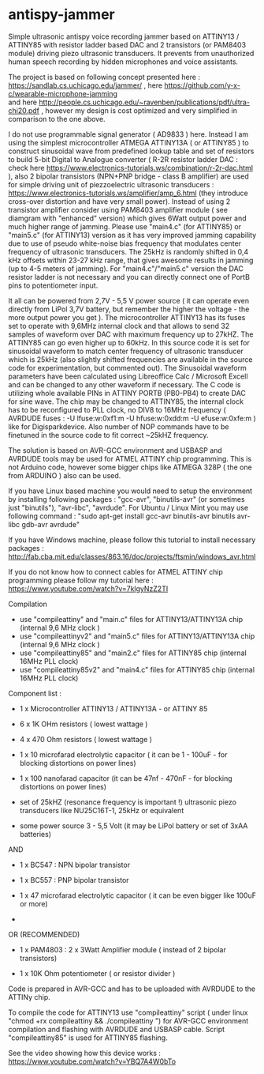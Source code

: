 # antispy-jammer
Simple ultrasonic antispy voice recording jammer based on ATTINY13 / ATTINY85 with resistor ladder based DAC and 2 transistors (or PAM8403 module)  driving piezo ultrasonic transducers. It prevents from unauthorized human speech recording by hidden microphones and voice assistants.

The project is based on following concept presented here : https://sandlab.cs.uchicago.edu/jammer/  , 
here https://github.com/y-x-c/wearable-microphone-jamming  
and here  http://people.cs.uchicago.edu/~ravenben/publications/pdf/ultra-chi20.pdf , however my design is cost optimized and very simplified in comparison to the one above.

I do not use programmable signal generator ( AD9833 ) here. 
Instead I am using the simplest microcontroller ATMEGA ATTINY13A ( or ATTINY85 ) to construct sinusoidal wave from predefined lookup table and 
set of resistors to build 5-bit Digital to Analogue converter ( R-2R resistor ladder DAC : check here https://www.electronics-tutorials.ws/combination/r-2r-dac.html ), also  2 bipolar transistors (NPN+PNP bridge - class B amplifier) are used for simple driving unit of piezzoelectric ultrasonic transducers : https://www.electronics-tutorials.ws/amplifier/amp_6.html (they introduce cross-over distortion  and have very small power).  Instead of using 2 transistor amplifier consider using PAM8403 amplifier module ( see diamgram with "enhanced" version) which gives 6Watt output power and much higher range of jamming.
Please use "main4.c" (for ATTINY85) or "main5.c" (for ATTINY13) version as it has very improved jamming capability due to use of pseudo white-noise bias frequency that modulates center frequency of ultrasonic transducers. The 25kHz is randomly shifted in 0,4 kHz offsets within 23-27 kHz range, that gives awesome results in jamming (up to 4-5 meters of jamming). For "main4.c"/"main5.c" version the DAC resistor ladder is not necessary and you can directly connect one of PortB pins to potentiometer input.

It all can be powered from 2,7V - 5,5 V power source ( it can operate even directly from LiPol 3,7V battery, but remember the higher the voltage - the more output power you get ).
The microcontroller ATTINY13 has its fuses set to operate with 9,6MHz internal clock and that allows to send 32 samples of waveform over DAC with maximum frequency up to 27kHZ. The ATTINY85 can go even higher up to 60kHz.
In this source code it is set for sinusoidal waveform to match  center frequency of ultrasonic transducer which is 25kHz (also slightly shifted frequencies are available in the source code for experimentation, but commented out). 
The Sinusoidal waveform parameters have been calculated using Libreoffice Calc / Microsoft Excell and can be changed to any other waveform if necessary.
The C code is utilizing whole available PINs in ATTINY PORTB (PB0-PB4) to create DAC for sine wave. 
The chip may be changed to ATTINY85, the internal clock has to be reconfigured to PLL clock, no DIV8 to 16MHz frequency ( AVRDUDE fuses : -U lfuse:w:0xf1:m -U hfuse:w:0xdd:m -U efuse:w:0xfe:m  ) like for Digisparkdevice.  Also number of NOP commands have to be finetuned in the source code to fit correct ~25kHZ frequency.

The solution is based on AVR-GCC environment and USBASP and AVRDUDE tools may be used for ATMEL ATTINY chip programming. This is not Arduino code, however some bigger chips like ATMEGA 328P ( the one from ARDUINO ) also can be used. 

If you have Linux based machine you would need to setup the environment by installing following packages : "gcc-avr", "binutils-avr" (or sometimes just "binutils"), "avr-libc", "avrdude". For Ubuntu / Linux Mint you may use following command : "sudo apt-get install gcc-avr binutils-avr binutils avr-libc gdb-avr avrdude"

If you have Windows machine, please follow this tutorial to install necessary packages : http://fab.cba.mit.edu/classes/863.16/doc/projects/ftsmin/windows_avr.html

If you do not know how to connect cables for ATMEL ATTINY chip programming please follow my tutorial here : https://www.youtube.com/watch?v=7klgyNzZ2TI


Compilation

- use "compileattiny" and "main.c" files for ATTINY13/ATTINY13A chip  (internal 9,6 MHz clock )
- use "compileattinyv2" and "main5.c" files for ATTINY13/ATTINY13A chip  (internal 9,6 MHz clock )
- use "compileattiny85" and "main2.c" files for ATTINY85 chip  (internal 16MHz PLL clock)
- use "compileattiny85v2" and "main4.c" files for ATTINY85 chip  (internal 16MHz PLL clock)


Component list :

- 1 x Microcontroller ATTINY13 / ATTINY13A - or ATTINY 85  

- 6 x 1K OHm resistors ( lowest wattage )

- 4 x 470 Ohm resistors ( lowest wattage )


- 1 x 10 microfarad electrolytic capacitor ( it can be 1 - 100uF - for blocking distortions on power lines)

- 1 x 100 nanofarad capacitor (it can be 47nf - 470nF - for blocking distortions on power lines)

- set of 25kHZ (resonance frequency is important !)  ultrasonic piezo transducers like NU25C16T-1, 25kHz or equivalent

- some power source 3 - 5,5 Volt (it may be LiPol battery or set of 3xAA batteries)

AND 

- 1 x BC547 : NPN bipolar transistor

- 1 x BC557 : PNP bipolar transistor

- 1 x 47 microfarad electrolytic capacitor ( it can be even bigger like 100uF or more)
- 
OR (RECOMMENDED)

- 1 x PAM4803 : 2 x 3Watt Amplifier module ( instead of 2 bipolar transistors) 

- 1 x 10K Ohm potentiometer ( or resistor divider )


Code is prepared in AVR-GCC and has to be uploaded with AVRDUDE to the ATTINy chip.

To compile the code for ATTINY13 use "compileattiny" script ( under linux "chmod +rx compileattiny && ./compileattiny ") for AVR-GCC environment compilation and flashing with AVRDUDE and USBASP cable.  Script "compileattiny85" is used for ATTINY85 flashing.

See the video showing how this device works : https://www.youtube.com/watch?v=YBQ7A4W0bTo



